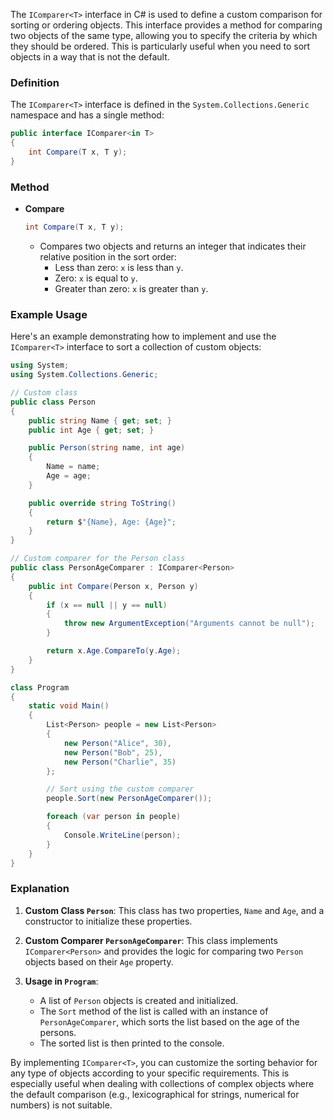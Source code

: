 The `IComparer<T>` interface in C# is used to define a custom comparison for sorting or ordering objects. This interface provides a method for comparing two objects of the same type, allowing you to specify the criteria by which they should be ordered. This is particularly useful when you need to sort objects in a way that is not the default.

### Definition
The `IComparer<T>` interface is defined in the `System.Collections.Generic` namespace and has a single method:

```csharp
public interface IComparer<in T>
{
    int Compare(T x, T y);
}
```

### Method

- **Compare**
    ```csharp
    int Compare(T x, T y);
    ```
    - Compares two objects and returns an integer that indicates their relative position in the sort order:
        - Less than zero: `x` is less than `y`.
        - Zero: `x` is equal to `y`.
        - Greater than zero: `x` is greater than `y`.

### Example Usage

Here's an example demonstrating how to implement and use the `IComparer<T>` interface to sort a collection of custom objects:

```csharp
using System;
using System.Collections.Generic;

// Custom class
public class Person
{
    public string Name { get; set; }
    public int Age { get; set; }

    public Person(string name, int age)
    {
        Name = name;
        Age = age;
    }

    public override string ToString()
    {
        return $"{Name}, Age: {Age}";
    }
}

// Custom comparer for the Person class
public class PersonAgeComparer : IComparer<Person>
{
    public int Compare(Person x, Person y)
    {
        if (x == null || y == null)
        {
            throw new ArgumentException("Arguments cannot be null");
        }

        return x.Age.CompareTo(y.Age);
    }
}

class Program
{
    static void Main()
    {
        List<Person> people = new List<Person>
        {
            new Person("Alice", 30),
            new Person("Bob", 25),
            new Person("Charlie", 35)
        };

        // Sort using the custom comparer
        people.Sort(new PersonAgeComparer());

        foreach (var person in people)
        {
            Console.WriteLine(person);
        }
    }
}
```

### Explanation

1. **Custom Class `Person`**: This class has two properties, `Name` and `Age`, and a constructor to initialize these properties.

2. **Custom Comparer `PersonAgeComparer`**: This class implements `IComparer<Person>` and provides the logic for comparing two `Person` objects based on their `Age` property.

3. **Usage in `Program`**:
    - A list of `Person` objects is created and initialized.
    - The `Sort` method of the list is called with an instance of `PersonAgeComparer`, which sorts the list based on the age of the persons.
    - The sorted list is then printed to the console.

By implementing `IComparer<T>`, you can customize the sorting behavior for any type of objects according to your specific requirements. This is especially useful when dealing with collections of complex objects where the default comparison (e.g., lexicographical for strings, numerical for numbers) is not suitable.
